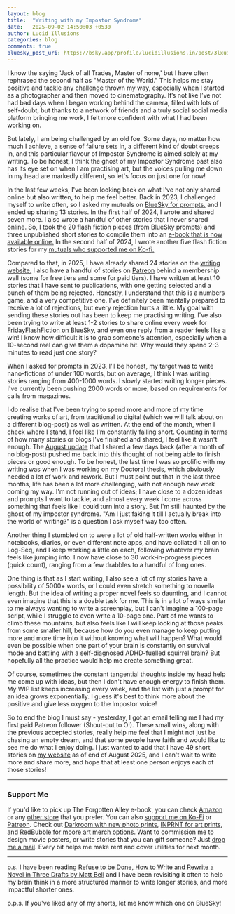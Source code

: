 ```yaml
---
layout: blog
title:  "Writing with my Impostor Syndrome"
date:   2025-09-02 14:50:03 +0530
author: Lucid Illusions
categories: blog
comments: true
bluesky_post_uri: https://bsky.app/profile/lucidillusions.in/post/3lxuirt2tpk25
---
```


I know the saying 'Jack of all Trades, Master of none,' but I have often rephrased the second half as "Master of the World." This helps me stay positive and tackle any challenge thrown my way, especially when I started as a photographer and then moved to cinematography. It’s not like I’ve not had bad days when I began working behind the camera, filled with lots of self-doubt, but thanks to a network of friends and a truly social social media platform bringing me work, I felt more confident with what I had been working on.

But lately, I am being challenged by an old foe. Some days, no matter how much I achieve, a sense of failure sets in, a different kind of doubt creeps in, and this particular flavour of Impostor Syndrome is aimed solely at my writing. To be honest, I think the ghost of my Impostor Syndrome past also has its eye set on when I am practising art, but the voices pulling me down in my head are markedly different, so let's focus on just one for now!

In the last few weeks, I've been looking back on what I’ve not only shared online but also written, to help me feel better. Back in 2023, I challenged myself to write often, so I asked my mutuals on [BlueSky for prompts.](https://bsky.app/profile/lucidillusions.in/post/3k4ygmfinvn2s) and I ended up sharing 13 stories. In the first half of 2024, I wrote and shared seven more. I also wrote a handful of other stories that I never shared online. So, I took the 20 flash fiction pieces (from BlueSky prompts) and three unpublished short stories to compile them into an [e-book that is now available online.](https://books2read.com/u/mgB2Nq) In the second half of 2024, I wrote another five flash fiction stories for my [mutuals who supported me on Ko-fi.](https://ko-fi.com/lucidillusions/)

Compared to that, in 2025, I have already shared 24 stories on the [writing website.](https://ss.lucidillusions.in/) I also have a handful of stories on [Patreon](https://www.google.com/search?q=https://www.patreon.com/lucidillusions) behind a membership wall (some for free tiers and some for paid tiers). I have written at least 10 stories that I have sent to publications, with one getting selected and a bunch of them being rejected. Honestly, I understand that this is a numbers game, and a very competitive one. I've definitely been mentally prepared to receive a lot of rejections, but every rejection hurts a little. My goal with sending these stories out has been to keep me practising writing. I've also been trying to write at least 1-2 stories to share online every week for [FridayFlashFiction on BlueSky,](https://bsky.app/hashtag/FlashFictionFriday?author=lucidillusions.in) and even one reply from a reader feels like a win! I know how difficult it is to grab someone's attention, especially when a 10-second reel can give them a dopamine hit. Why would they spend 2-3 minutes to read just one story?

When I asked for prompts in 2023, I'll be honest, my target was to write nano-fictions of under 100 words, but on average, I think I was writing stories ranging from 400-1000 words. I slowly started writing longer pieces. I've currently been pushing 2000 words or more, based on requirements for calls from magazines.

I do realise that I've been trying to spend more and more of my time creating works of art, from traditional to digital (which we will talk about on a different blog-post) as well as written. At the end of the month, when I check where I stand, I feel like I'm constantly falling short. Counting in terms of how many stories or blogs I've finished and shared, I feel like it wasn't enough. The [August update](https://ss.lucidillusions.in/blog/2025-08-13-aug2025/) that I shared a few days back (after a month of no blog-post) pushed me back into this thought of not being able to finish pieces or good enough. To be honest, the last time I was so prolific with my writing was when I was working on my Doctoral thesis, which obviously needed a lot of work and rework. But I must point out that in the last three months, life has been a lot more challenging, with not enough new work coming my way. I'm not running out of ideas; I have close to a dozen ideas and prompts I want to tackle, and almost every week I come across something that feels like I could turn into a story. But I'm still haunted by the ghost of my impostor syndrome. "Am I just faking it till I actually break into the world of writing?" is a question I ask myself way too often.

Another thing I stumbled on to were a lot of old half-written works either in notebooks, diaries, or even different note apps, and have collated it all on to Log-Seq, and I keep working a little on each, following whatever my brain feels like jumping into. I now have close to 30 work-in-progress pieces (quick count), ranging from a few drabbles to a handful of long ones.

One thing is that as I start writing, I also see a lot of my stories have a possibility of 5000+ words, or I could even stretch something to novella length. But the idea of writing a proper novel feels so daunting, and I cannot even imagine that this is a doable task for me. This is in a lot of ways similar to me always wanting to write a screenplay, but I can't imagine a 100-page script, while I struggle to even write a 10-page one. Part of me wants to climb these mountains, but also feels like I will keep looking at those peaks from some smaller hill, because how do you even manage to keep putting more and more time into it without knowing what will happen? What would even be possible when one part of your brain is constantly on survival mode and battling with a self-diagnosed ADHD-fuelled squirrel brain? But hopefully all the practice would help me create something great.

Of course, sometimes the constant tangential thoughts inside my head help me come up with ideas, but then I don't have enough energy to finish them. My WIP list keeps increasing every week, and the list with just a prompt for an idea grows exponentially. I guess it's best to think more about the positive and give less oxygen to the Impostor voice!

So to end the blog I must say - yesterday, I got an email telling me I had my first paid Patreon follower (Shout-out to O!). These small wins, along with the previous accepted stories, really help me feel that I might not just be chasing an empty dream, and that some people have faith and would like to see me do what I enjoy doing. I just wanted to add that I have 49 short stories on [my website](https://ss.lucidillusions.in/) as of end of August 2025, and I can't wait to write more and share more, and hope that at least one person enjoys each of those stories!

<hr />

### Support Me
If you'd like to pick up The Forgotten Alley e-book, you can check [Amazon](https://www.amazon.com/dp/B0F7HGSGCF) or any [other store](https://books2read.com/u/mgB2Nq) that you prefer. You can also [support me on Ko-Fi](https://ko-fi.com/lucidillusions) or [Patreon](patreon.com/lucidillusions). Check out [Darkroom with new photo prints](https://lucidillusions.darkroom.com/), [INPRNT for art prints](https://www.inprnt.com/gallery/lucidillusions/), and [RedBubble for moore art merch options](https://www.redbubble.com/people/lucidillusions/shop). Want to commission me to design movie posters, or write stories that you can gift someone? Just [drop me a mail](mailto:i@lucidillusions.in). Every bit helps me make rent and cover utilities for next month.

<hr />

p.s. I have been reading [Refuse to be Done, How to Write and Rewrite a Novel in Three Drafts by Matt Bell](https://amzn.to/3UZ17lx) and I have been revisiting it often to help my brain think in a more structured manner to write longer stories, and more impactful shorter ones.

p.p.s. If you've liked any of my shorts, let me know which one on BlueSky!
